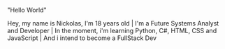 "Hello World"

Hey, my name is Nickolas, I'm 18 years old | I'm a Future Systems Analyst and Developer | In the moment, i'm learning Python, C#, HTML, CSS and JavaScript | And i intend to become a FullStack Dev
